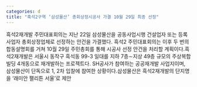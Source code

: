 ```yaml
---
categories: d
title: "흑석2구역 ‘삼성물산’ 총회상정시공사 가결 10월 29일 최종 선정"
---
```

흑석2재개발 주민대표회의는 지난 22일 삼성물산을 공동사업시행 건설업자 또는 등록사업자 총회상정업체로 선정하는 안건을 가결했다. 흑석2 주민대표회의는 이후 두 번의 합동설명회를 거쳐 10월 29일 주민총회를 통해 시공사 선정 안건을 처리할 계획이다.흑석2재개발은 서울시 동작구 흑석동 99-3 일대를 지하 7층∼지상 49층 규모의 주상복합빌딩 4개동으로 재개발하는 프로젝트다. SH공사가 참여하는 공공재개발 사업지이며, 삼성물산이 단독으로 1, 2차 입찰에 참여한 상황이다.삼성물산은 흑석2재개발의 단지명을 ‘래미안 팰리튼 서울’로 제안
